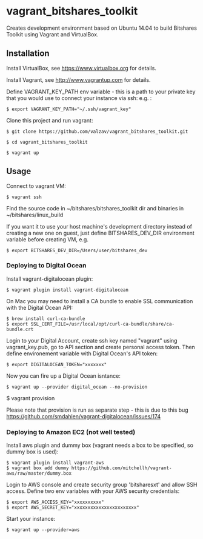 # vagrant_bitshares_toolkit

Creates development environment based on Ubuntu 14.04 to build Bitshares Toolkit using Vagrant and VirtualBox.


## Installation

Install VirtualBox, see https://www.virtualbox.org for details.

Install Vagrant, see http://www.vagrantup.com for details.

Define VAGRANT_KEY_PATH env variable - this is a path to your private key that you would use to connect your instance via ssh:
e.g. :

	$ export VAGRANT_KEY_PATH="~/.ssh/vagrant_key"

Clone this project and run vagrant:

    $ git clone https://github.com/valzav/vagrant_bitshares_toolkit.git

    $ cd vagrant_bitshares_toolkit

    $ vagrant up

## Usage

Connect to vagrant VM:

    $ vagrant ssh

Find the source code in ~/bitshares/bitshares_toolkit dir and binaries in ~/bitshares/linux_build

If you want it to use your host machine's development directory instead of creating a new one on guest,
just define BITSHARES_DEV_DIR environment variable before creating VM, e.g.

    $ export BITSHARES_DEV_DIR=/Users/user/bitshares_dev


### Deploying to Digital Ocean

Install vagrant-digitalocean plugin:

	$ vagrant plugin install vagrant-digitalocean


On Mac you may need to install a CA bundle to enable SSL communication with the Digital Ocean API:

	$ brew install curl-ca-bundle
	$ export SSL_CERT_FILE=/usr/local/opt/curl-ca-bundle/share/ca-bundle.crt

Login to your Digital Account, create ssh key named "vagrant" using vagrant_key.pub, go to API section and create personal access token.
Then define environement variable with Digital Ocean's API token:

	$ export DIGITALOCEAN_TOKEN="xxxxxxx"

Now you can fire up a Digital Ocean isntance:

	$ vagrant up --provider digital_ocean --no-provision

  $ vagrant provision

Please note that provision is run as separate step - this is due to this bug https://github.com/smdahlen/vagrant-digitalocean/issues/174


### Deploying to Amazon EC2 (not well tested)

Install aws plugin and dummy box (vagrant needs a box to be specified, so dummy box is used):

	$ vagrant plugin install vagrant-aws
	$ vagrant box add dummy https://github.com/mitchellh/vagrant-aws/raw/master/dummy.box

Login to AWS console and create security group 'bitsharesxt' and allow SSH access.
Define two env variables with your AWS security credentials:

	$ export AWS_ACCESS_KEY="xxxxxxxxxx"
	$ export AWS_SECRET_KEY="xxxxxxxxxxxxxxxxxxxxxxx"

Start your instance:

	$ vagrant up --provider=aws
